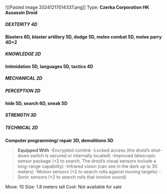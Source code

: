 ![[Pasted image 20241217014337.png]]
Type: **Czerka Corporation HK Assassin Droid**
##### DEXTERITY 4D
**Blasters 6D, blaster artillery 5D, dodge 5D, melee combat 5D, melee parry 4D+2**
##### KNOWLEDGE 2D
**Intimidation 5D, languages 5D, tactics 4D**
##### MECHANICAL 2D
##### PERCEPTION 2D
**hide 5D, search 6D, sneak 5D**
##### STRENGTH 3D
##### TECHNICAL 2D
**Computer programming/ repair 3D, demolitions 5D**

> **Equipped With**
> -Encrypted comlink
> -Locked access (the droid’s shut-down switch is secured or internally located)
> -Improved telescopic sensor package (+2 to search. The droid’s visual sensors include a long-range capability) -Infrared vision (can see in the dark up to 30 meters)
> -Motion sensors (+2 to search rolls against moving targets)
> -Sonic sensors (+2 to search rolls that involve sound)

Move: 10
Size: 1.8 meters tall
Cost: Not available for sale